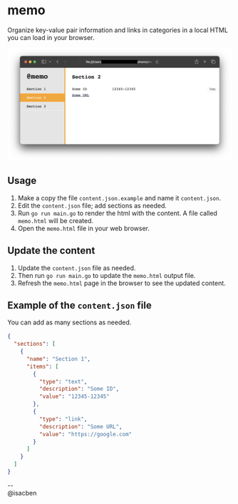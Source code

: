 # memo

Organize key-value pair information and links in categories in a local HTML you can load in your browser.

![memo screenshot](img/screenshot.png)

## Usage

1. Make a copy the file `content.json.example` and name it `content.json`.
2. Edit the `content.json` file; add sections as needed.
3. Run `go run main.go` to render the html with the content. A file called `memo.html` will be created.
4. Open the `memo.html` file in your web browser.

## Update the content

1. Update the `content.json` file as needed.
2. Then run `go run main.go` to update the `memo.html` output file.
3. Refresh the `memo.html` page in the browser to see the updated content.

## Example of the `content.json` file

You can add as many sections as needed.

```json
{
  "sections": [
    {
      "name": "Section 1",
      "items": [
        {
          "type": "text",
          "description": "Some ID",
          "value": "12345-12345"
        },
        {
          "type": "link",
          "description": "Some URL",
          "value": "https://google.com"
        }
      ]
    }
  ]
}
```

--  
@isacben

